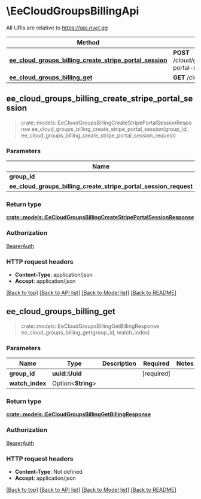 # \EeCloudGroupsBillingApi

All URIs are relative to *https://api.rivet.gg*

Method | HTTP request | Description
------------- | ------------- | -------------
[**ee_cloud_groups_billing_create_stripe_portal_session**](EeCloudGroupsBillingApi.md#ee_cloud_groups_billing_create_stripe_portal_session) | **POST** /cloud/groups/{group_id}/billing/stripe-portal-session | 
[**ee_cloud_groups_billing_get**](EeCloudGroupsBillingApi.md#ee_cloud_groups_billing_get) | **GET** /cloud/groups/{group_id}/billing | 



## ee_cloud_groups_billing_create_stripe_portal_session

> crate::models::EeCloudGroupsBillingCreateStripePortalSessionResponse ee_cloud_groups_billing_create_stripe_portal_session(group_id, ee_cloud_groups_billing_create_stripe_portal_session_request)


### Parameters


Name | Type | Description  | Required | Notes
------------- | ------------- | ------------- | ------------- | -------------
**group_id** | **uuid::Uuid** |  | [required] |
**ee_cloud_groups_billing_create_stripe_portal_session_request** | [**EeCloudGroupsBillingCreateStripePortalSessionRequest**](EeCloudGroupsBillingCreateStripePortalSessionRequest.md) |  | [required] |

### Return type

[**crate::models::EeCloudGroupsBillingCreateStripePortalSessionResponse**](EeCloudGroupsBillingCreateStripePortalSessionResponse.md)

### Authorization

[BearerAuth](../README.md#BearerAuth)

### HTTP request headers

- **Content-Type**: application/json
- **Accept**: application/json

[[Back to top]](#) [[Back to API list]](../README.md#documentation-for-api-endpoints) [[Back to Model list]](../README.md#documentation-for-models) [[Back to README]](../README.md)


## ee_cloud_groups_billing_get

> crate::models::EeCloudGroupsBillingGetBillingResponse ee_cloud_groups_billing_get(group_id, watch_index)


### Parameters


Name | Type | Description  | Required | Notes
------------- | ------------- | ------------- | ------------- | -------------
**group_id** | **uuid::Uuid** |  | [required] |
**watch_index** | Option<**String**> |  |  |

### Return type

[**crate::models::EeCloudGroupsBillingGetBillingResponse**](EeCloudGroupsBillingGetBillingResponse.md)

### Authorization

[BearerAuth](../README.md#BearerAuth)

### HTTP request headers

- **Content-Type**: Not defined
- **Accept**: application/json

[[Back to top]](#) [[Back to API list]](../README.md#documentation-for-api-endpoints) [[Back to Model list]](../README.md#documentation-for-models) [[Back to README]](../README.md)

